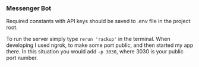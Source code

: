 ### Messenger Bot
Required constants with API keys should be saved to .env file in the project root.

To run the server simply type `rerun 'rackup'` in the terminal. When developing I used ngrok, to make some port public, and then started my app there. In this situation you would add `-p 3030`, where 3030 is your public port number.